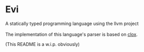 # Evi

A statically typed programming language using the llvm project<br/><br/>
The implementation of this language's parser is based on [clox](https://craftinginterpreters.com/).

(This README is a w.i.p. obviously)